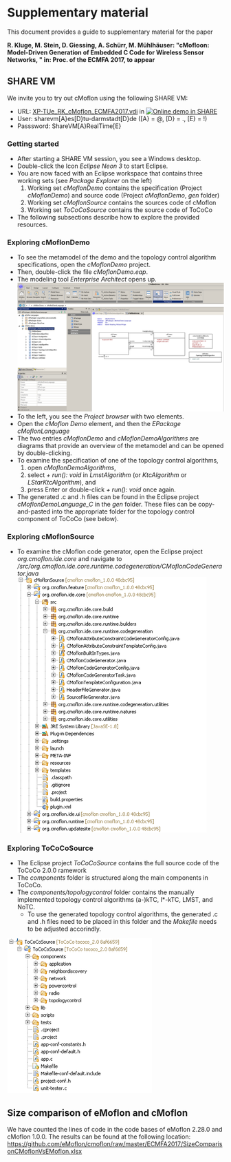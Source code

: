 # Supplementary material

This document provides a guide to supplementary material for the paper 

**R. Kluge, M. Stein, D. Giessing, A. Schürr, M. Mühlhäuser: "cMofloon: Model-Driven Generation of Embedded C Code for Wireless Sensor Networks, " in: Proc. of the ECMFA 2017, to appear**

## SHARE VM
We invite you to try out cMoflon using the following SHARE VM:
* URL: <a href="http://is.ieis.tue.nl/staff/pvgorp/share/?page=ConfigureNewSession&vdi=XP-TUe_RK_cMoflon_ECMFA2017.vdi" title="" target="_blank">XP-TUe_RK_cMoflon_ECMFA2017.vdi</a> in <a href="http://fmt.cs.utwente.nl/redmine/projects/grabats/wiki" target="_blank"><img src="http://is.ieis.tue.nl/staff/pvgorp/share/images/share-logo-16full.png" alt="Online demo in SHARE" title="Sharing Hosted Autonomous Research Environments" border="0" style="vertical-align: text-top"></a>
* User: sharevm[A}es[D}tu-darmstadt[D}de ([A} = @, [D} = ., [E} = !)
* Passsword: ShareVM[A}RealTime[E}

### Getting started

* After starting a SHARE VM session, you see a Windows desktop.
* Double-click the Icon *Eclipse Neon 3* to start Eclipse.
* You are now faced with an Eclipse workspace that contains three working sets (see *Package Explorer* on the left)
   1. Working set *cMoflonDemo* contains the specification (Project *cMoflonDemo*) and source code (Project *cMoflonDemo*, *gen* folder)
   1. Working set *cMoflonSource* contains the sources code of cMoflon
   1. Working set *ToCoCoSource* contains the source code of ToCoCo
* The following subsections describe how to explore the provided resources.

### Exploring cMoflonDemo

* To see the metamodel of the demo and the topology control algorithm specifications, open the *cMoflonDemo* project.
* Then, double-click the file *cMoflonDemo.eap*.
* The modeling tool *Enterprise Architect* opens up.
![Screenshot of cMoflon Demo in EA](https://github.com/eMoflon/cmoflon/raw/master/ECMFA2017/ScreenshotCMoflonDemoEA.png)
* To the left, you see the *Project browser* with two elements.
* Open the *cMoflon Demo* element, and then the *EPackage cMoflonLanguage*
* The two entries *cMoflonDemo* and *cMoflonDemoAlgorithms* are diagrams that provide an overview of the metamodel and can be opened by double-clicking.
* To examine the specification of one of the topology control algorithms, 
   1. open *cMoflonDemoAlgorithms*,
   1. select *+ run(): void* in *LmstAlgorithm* (or *KtcAlgorithm* or *LStarKtcAlgorithm*), and
   1. press Enter or double-click *+ run(): void* once again.
* The generated .c and .h files can be found in the Eclipse project *cMoflonDemoLanguage_C* in the *gen* folder. These files can be copy-and-pasted into the appropriate folder for the topology control component of ToCoCo (see below).
   
### Exploring cMoflonSource
* To examine the cMoflon code generator, open the Eclipse project *org.cmoflon.ide.core* and navigate to */src/org.cmoflon.ide.core.runtime.codegeneration/CMoflonCodeGenerator.java*
![Screenshot of cMoflon projects](https://github.com/eMoflon/cmoflon/raw/master/ECMFA2017/ScreenshotCMoflonCode.png)

### Exploring ToCoCoSource
* The Eclipse project *ToCoCoSource* contains the full source code of the ToCoCo 2.0.0 ramework
* The *components* folder is structured along the main components in ToCoCo.
* The *components/topologycontrol* folder contains the manually implemented topology control algorithms (a-)kTC, l*-kTC, LMST, and NoTC.
   * To use the generated topology control algorithms, the generated .c and .h files need to be placed in this folder and the *Makefile* needs to be adjusted accorindly.
   
![Screenshot of ToCoCo project](https://raw.githubusercontent.com/eMoflon/cmoflon/master/ECMFA2017/ScreenshotToCoCoSource.png)

## Size comparison of eMoflon and cMoflon
We have counted the lines of code in the code bases of eMoflon 2.28.0 and cMoflon 1.0.0.
The results can be found at the following location:
https://github.com/eMoflon/cmoflon/raw/master/ECMFA2017/SizeComparisonCMoflonVsEMoflon.xlsx
